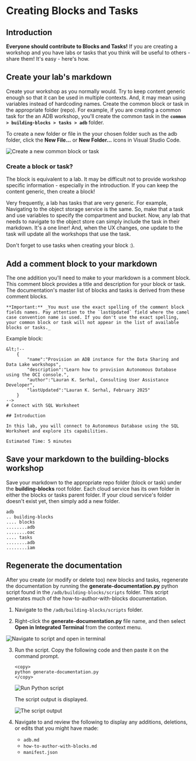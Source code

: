 # Creating Blocks and Tasks

## Introduction

**Everyone should contribute to Blocks and Tasks!** If you are creating a workshop and you have labs or tasks that you think will be useful to others - share them! It's easy - here's how.

## Create your lab's markdown

Create your workshop as you normally would. Try to keep content generic enough so that it can be used in multiple contexts. And, it may mean using variables instead of hardcoding names. Create the common block or task in the appropriate folder (repo). For example, if you are creating a common task for the an ADB workshop, you'll create the common task in the **`common > building-blocks > tasks > adb`** folder.

To create a new folder or file in the your chosen folder such as the adb folder, click the **New File...** or **New Folder...** icons in Visual Studio Code.


  ![Create a new common block or task](images/create-file-folder-icon-vsc.png " ")

### Create a block or task?

The block is equivalent to a lab. It may be difficult not to provide workshop specific information - especially in the introduction. If you can keep the content generic, then create a block!

Very frequently, a lab has tasks that are very generic. For example, Navigating to the object storage service is the same. So, make that a task and use variables to specify the compartment and bucket. Now, any lab that needs to navigate to the object store can simply include the task in their markdown. It's a one liner! And, when the UX changes, one update to the task will update all the workshops that use the task.

Don't forget to use tasks when creating your block :).

## Add a comment block to your markdown

The one addition you'll need to make to your markdown is a comment block. This comment block provides a title and description for your block or task. The documentation's master list of blocks and tasks is derived from these comment blocks.

    **Important:** _You must use the exact spelling of the comment block fields names. Pay attention to the `lastUpdated` field where the camel case convention name is used. If you don't use the exact spelling, your common block or task will not appear in the list of available blocks or tasks._

Example block:
```
&lt;!--
    {
        "name":"Provision an ADB instance for the Data Sharing and Data Lake workshops",
        "description":"Learn how to provision Autonomous Database using the OCI console.",
        "author":"Lauran K. Serhal, Consulting User Assistance Developer",
        "lastUpdated":"Lauran K. Serhal, February 2025"
    }
-->
# Connect with SQL Worksheet

## Introduction

In this lab, you will connect to Autonomous Database using the SQL Worksheet and explore its capabilities.

Estimated Time: 5 minutes
```

## Save your markdown to the building-blocks workshop

Save your markdown to the appropriate repo folder (block or task) under the **building-blocks** root folder. Each cloud service has its own folder in either the blocks or tasks parent folder. If your cloud service's folder doesn't exist yet, then simply add a new folder.

```
adb
.. building-blocks
.... blocks
........adb
........oac
.... tasks
........adb
........iam

```

## Regenerate the documentation
After you create (or modify or delete too) new blocks and tasks, regenerate the documentation by running the **generate-documentation.py** python script found in the `/adb/building-blocks/scripts` folder. This script generates much of the how-to-author-with-blocks documentation.

1. Navigate to the `/adb/building-blocks/scripts` folder.

2. Right-click the **generate-documentation.py** file name, and then select **Open in Integrated Terminal** from the context menu.

![Navigate to script and open in terminal](images/open-integrated-terminal.png " ")

3. Run the script. Copy the following code and then paste it on the command prompt.

    ```
    <copy>
    python generate-documentation.py
    </copy>
    ```

    ![Run Python script](./images/run-python-script.png " ")

    The script output is displayed.

    ![The script output](./images/script-output.png " ")

4. Navigate to and review the following to display any additions, deletions, or edits that you might have made:

    * `adb.md`
    * `how-to-author-with-blocks.md`
    * `manifest.json`
